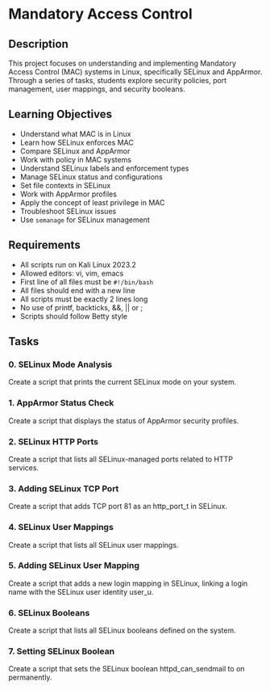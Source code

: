 # Mandatory Access Control

## Description
This project focuses on understanding and implementing Mandatory Access Control (MAC) systems in Linux, specifically SELinux and AppArmor. Through a series of tasks, students explore security policies, port management, user mappings, and security booleans.

## Learning Objectives
- Understand what MAC is in Linux
- Learn how SELinux enforces MAC
- Compare SELinux and AppArmor
- Work with policy in MAC systems
- Understand SELinux labels and enforcement types
- Manage SELinux status and configurations
- Set file contexts in SELinux
- Work with AppArmor profiles
- Apply the concept of least privilege in MAC
- Troubleshoot SELinux issues
- Use `semanage` for SELinux management

## Requirements
- All scripts run on Kali Linux 2023.2
- Allowed editors: vi, vim, emacs
- First line of all files must be `#!/bin/bash`
- All files should end with a new line
- All scripts must be exactly 2 lines long
- No use of printf, backticks, &&, || or ;
- Scripts should follow Betty style

## Tasks

### 0. SELinux Mode Analysis
Create a script that prints the current SELinux mode on your system.

### 1. AppArmor Status Check
Create a script that displays the status of AppArmor security profiles.

### 2. SELinux HTTP Ports
Create a script that lists all SELinux-managed ports related to HTTP services.

### 3. Adding SELinux TCP Port
Create a script that adds TCP port 81 as an http_port_t in SELinux.

### 4. SELinux User Mappings
Create a script that lists all SELinux user mappings.

### 5. Adding SELinux User Mapping
Create a script that adds a new login mapping in SELinux, linking a login name with the SELinux user identity user_u.

### 6. SELinux Booleans
Create a script that lists all SELinux booleans defined on the system.

### 7. Setting SELinux Boolean
Create a script that sets the SELinux boolean httpd_can_sendmail to on permanently.